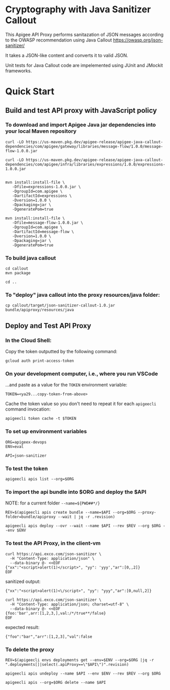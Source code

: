 # Cryptography with Java Sanitizer Callout

This Apigee API Proxy performs sanitazation of JSON messages according to the OWASP recommendation using Java Callout
https://owasp.org/json-sanitizer/

It takes a JSON-like content and converts it to valid JSON.

Unit tests for Java Callout code are impelemented using JUnit and JMockit frameworks.




# Quick Start

## Build and test API proxy with JavaScript policy



### To download and import Apigee Java jar dependencies into your local Maven repository


```
curl -LO https://us-maven.pkg.dev/apigee-release/apigee-java-callout-dependencies/com/apigee/gateway/libraries/message-flow/1.0.0/message-flow-1.0.0.jar

curl -LO https://us-maven.pkg.dev/apigee-release/apigee-java-callout-dependencies/com/apigee/infra/libraries/expressions/1.0.0/expressions-1.0.0.jar


mvn install:install-file \
   -Dfile=expressions-1.0.0.jar \
   -DgroupId=com.apigee \
   -DartifactId=expressions \
   -Dversion=1.0.0 \
   -Dpackaging=jar \
   -DgeneratePom=true

mvn install:install-file \
   -Dfile=message-flow-1.0.0.jar \
   -DgroupId=com.apigee \
   -DartifactId=message-flow \
   -Dversion=1.0.0 \
   -Dpackaging=jar \
   -DgeneratePom=true
```



### To build java callout
```
cd callout
mvn package

cd ..
```

### To "deploy" java callout into the proxy resources/java folder:

```
cp callout/target/json-sanitizer-callout-1.0.jar bundle/apiproxy/resources/java
```


## Deploy and Test API Proxy

### In the Cloud Shell:

Copy the token outputted by the following command:
```
gcloud auth print-access-token
```

### On your development computer, i.e., where you run VSCode

...and paste as a value for the `TOKEN` environment variable:
```
TOKEN=<ya29...copy-token-from-above>
```

Cache the token value so you don't need to repeat it for each `apigeecli` command invocation:
```
apigeecli token cache -t $TOKEN
```

### To set up environment variables
```
ORG=apigeex-devops
ENV=eval

API=json-sanitizer
```

### To test the token
```
apigeecli apis list --org=$ORG
```


### To import the api bundle into $ORG and deploy the $API

NOTE: for a current folder `--name=${PWD##*/}`


```
REV=$(apigeecli apis create bundle --name=$API --org=$ORG --proxy-folder=bundle/apiproxy --wait | jq -r .revision)

apigeecli apis deploy --ovr --wait --name $API --rev $REV --org $ORG --env $ENV
```



### To test the API Proxy, in the client-vm


```
curl https://api.exco.com/json-sanitizer \
  -H "Content-Type: application/json" \
  --data-binary @- <<EOF
{"xx":"<script>alert(1)</script>", "yy": 'yyy',"ar":[0,,2]}
EOF
```

sanitized output:
```
{"xx":"<script>alert(1)<\/script>", "yy": "yyy","ar":[0,null,2]}
```



```
curl https://api.exco.com/json-sanitizer \
  -H "Content-Type: application/json; charset=utf-8" \
  --data-binary @- <<EOF
{foo:'bar',arr:[1,2,3,],val:/*/true**/false}
EOF
```
expected result:
```
{"foo":"bar","arr":[1,2,3],"val":false
```


### To delete the proxy

```
REV=$(apigeecli envs deployments get --env=$ENV --org=$ORG |jq -r ".deployments[]|select(.apiProxy==\"$API\")".revision)

apigeecli apis undeploy --name $API --env $ENV --rev $REV --org $ORG

apigeecli apis --org=$ORG delete --name $API
```
